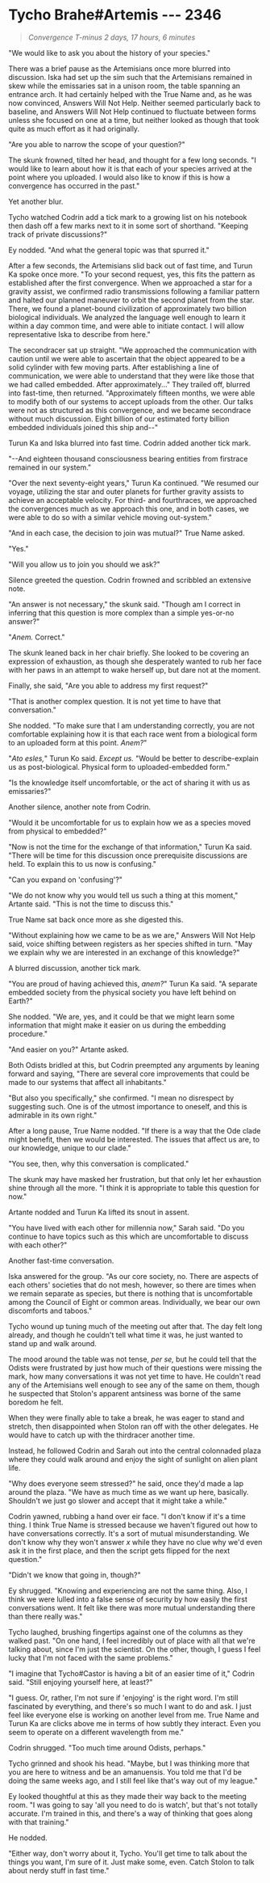 # Tycho Brahe#Artemis --- 2346

> *Convergence T-minus 2 days, 17 hours, 6 minutes*

"We would like to ask you about the history of your species."

There was a brief pause as the Artemisians once more blurred into discussion. Iska had set up the sim such that the Artemisians remained in skew while the emissaries sat in a unison room, the table spanning an entrance arch. It had certainly helped with the True Name and, as he was now convinced, Answers Will Not Help. Neither seemed particularly back to baseline, and Answers Will Not Help continued to fluctuate between forms unless she focused on one at a time, but neither looked as though that took quite as much effort as it had originally.

"Are you able to narrow the scope of your question?"

The skunk frowned, tilted her head, and thought for a few long seconds. "I would like to learn about how it is that each of your species arrived at the point where you uploaded. I would also like to know if this is how a convergence has occurred in the past."

Yet another blur.

Tycho watched Codrin add a tick mark to a growing list on his notebook then dash off a few marks next to it in some sort of shorthand. "Keeping track of private discussions?"

Ey nodded. "And what the general topic was that spurred it."

After a few seconds, the Artemisians slid back out of fast time, and Turun Ka spoke once more. "To your second request, yes, this fits the pattern as established after the first convergence. When we approached a star for a gravity assist, we confirmed radio transmissions following a familiar pattern and halted our planned maneuver to orbit the second planet from the star. There, we found a planet-bound civilization of approximately two billion biological individuals. We analyzed the language well enough to learn it within a day common time, and were able to initiate contact. I will allow representative Iska to describe from here."

The secondracer sat up straight. "We approached the communication with caution until we were able to ascertain that the object appeared to be a solid cylinder with few moving parts. After establishing a line of communication, we were able to understand that they were like those that we had called embedded. After approximately..." They trailed off, blurred into fast-time, then returned. "Approximately fifteen months, we were able to modify both of our systems to accept uploads from the other. Our talks were not as structured as this convergence, and we became secondrace without much discussion. Eight billion of our estimated forty billion embedded individuals joined this ship and--"

Turun Ka and Iska blurred into fast time. Codrin added another tick mark.

"--And eighteen thousand consciousness bearing entities from firstrace remained in our system."

"Over the next seventy-eight years," Turun Ka continued. "We resumed our voyage, utilizing the star and outer planets for further gravity assists to achieve an acceptable velocity. For third- and fourthraces, we approached the convergences much as we approach this one, and in both cases, we were able to do so with a similar vehicle moving out-system."

"And in each case, the decision to join was mutual?" True Name asked.

"Yes."

"Will you allow us to join you should we ask?"

Silence greeted the question. Codrin frowned and scribbled an extensive note.

"An answer is not necessary," the skunk said. "Though am I correct in inferring that this question is more complex than a simple yes-or-no answer?"

"*Anem.* Correct."

The skunk leaned back in her chair briefly. She looked to be covering an expression of exhaustion, as though she desperately wanted to rub her face with her paws in an attempt to wake herself up, but dare not at the moment.

Finally, she said, "Are you able to address my first request?"

"That is another complex question. It is not yet time to have that conversation."

She nodded. "To make sure that I am understanding correctly, you are not comfortable explaining how it is that each race went from a biological form to an uploaded form at this point. *Anem?*"

"*Ato esles,*" Turun Ko said. *Except us.* "Would be better to describe-explain us as post-biological. Physical form to uploaded-embedded form."

"Is the knowledge itself uncomfortable, or the act of sharing it with us as emissaries?"

Another silence, another note from Codrin.

"Would it be uncomfortable for us to explain how we as a species moved from physical to embedded?"

"Now is not the time for the exchange of that information," Turun Ka said. "There will be time for this discussion once prerequisite discussions are held. To explain this to us now is confusing."

"Can you expand on 'confusing'?"

"We do not know why you would tell us such a thing at this moment," Artante said. "This is not the time to discuss this."

True Name sat back once more as she digested this.

"Without explaining how we came to be as we are," Answers Will Not Help said, voice shifting between registers as her species shifted in turn. "May we explain why we are interested in an exchange of this knowledge?"

A blurred discussion, another tick mark.

"You are proud of having achieved this, *anem?*" Turun Ka said. "A separate embedded society from the physical society you have left behind on Earth?"

She nodded. "We are, yes, and it could be that we might learn some information that might make it easier on us during the embedding procedure."

"And easier on you?" Artante asked.

Both Odists bridled at this, but Codrin preempted any arguments by leaning forward and saying, "There are several core improvements that could be made to our systems that affect all inhabitants."

"But also you specifically," she confirmed. "I mean no disrespect by suggesting such. One is of the utmost importance to oneself, and this is admirable in its own right."

After a long pause, True Name nodded. "If there is a way that the Ode clade might benefit, then we would be interested. The issues that affect us are, to our knowledge, unique to our clade."

"You see, then, why this conversation is complicated."

The skunk may have masked her frustration, but that only let her exhaustion shine through all the more. "I think it is appropriate to table this question for now."

Artante nodded and Turun Ka lifted its snout in assent.

"You have lived with each other for millennia now," Sarah said. "Do you continue to have topics such as this which are uncomfortable to discuss with each other?"

Another fast-time conversation.

Iska answered for the group. "As our core society, no. There are aspects of each others' societies that do not mesh, however, so there are times when we remain separate as species, but there is nothing that is uncomfortable among the Council of Eight or common areas. Individually, we bear our own discomforts and taboos."

Tycho wound up tuning much of the meeting out after that. The day felt long already, and though he couldn't tell what time it was, he just wanted to stand up and walk around.

The mood around the table was not tense, *per se,* but he could tell that the Odists were frustrated by just how much of their questions were missing the mark, how many conversations it was not yet time to have. He couldn't read any of the Artemisians well enough to see any of the same on them, though he suspected that Stolon's apparent antsiness was borne of the same boredom he felt.

When they were finally able to take a break, he was eager to stand and stretch, then disappointed when Stolon ran off with the other delegates. He would have to catch up with the thirdracer another time.

Instead, he followed Codrin and Sarah out into the central colonnaded plaza where they could walk around and enjoy the sight of sunlight on alien plant life.

"Why does everyone seem stressed?" he said, once they'd made a lap around the plaza. "We have as much time as we want up here, basically. Shouldn't we just go slower and accept that it might take a while."

Codrin yawned, rubbing a hand over eir face. "I don't know if it's a time thing. I think True Name is stressed because we haven't figured out how to have conversations correctly. It's a sort of mutual misunderstanding. We don't know why they won't answer *x* while they have no clue why we'd even ask it in the first place, and then the script gets flipped for the next question."

"Didn't we know that going in, though?"

Ey shrugged. "Knowing and experiencing are not the same thing. Also, I think we were lulled into a false sense of security by how easily the first conversations went. It felt like there was more mutual understanding there than there really was."

Tycho laughed, brushing fingertips against one of the columns as they walked past. "On one hand, I feel incredibly out of place with all that we're talking about, since I'm just the scientist. On the other, though, I guess I feel lucky that I'm not faced with the same problems."

"I imagine that Tycho#Castor is having a bit of an easier time of it," Codrin said. "Still enjoying yourself here, at least?"

"I guess. Or, rather, I'm not sure if 'enjoying' is the right word. I'm still fascinated by everything, and there's so much I want to do and ask. I just feel like everyone else is working on another level from me. True Name and Turun Ka are clicks above me in terms of how subtly they interact. Even you seem to operate on a different wavelength from me."

Codrin shrugged. "Too much time around Odists, perhaps."

Tycho grinned and shook his head. "Maybe, but I was thinking more that you are here to witness and be an amanuensis. You told me that I'd be doing the same weeks ago, and I still feel like that's way out of my league."

Ey looked thoughtful at this as they made their way back to the meeting room. "I was going to say 'all you need to do is watch', but that's not totally accurate. I'm trained in this, and there's a way of thinking that goes along with that training."

He nodded.

"Either way, don't worry about it, Tycho. You'll get time to talk about the things you want, I'm sure of it. Just make some, even. Catch Stolon to talk about nerdy stuff in fast time."
